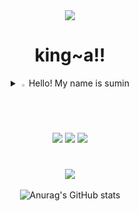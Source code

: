 <div align=center>
<img src="https://capsule-render.vercel.app/api?type=shark&color=auto&height=300&section=header&text=sumini&fontSize=90" />

<h1>king~a!!</h1>

  <details>
<summary>
  <img src="https://raw.githubusercontent.com/Tarikul-Islam-Anik/Animated-Fluent-Emojis/master/Emojis/Hand%20gestures/Eyes.png" alt="Eyes" width="2%" /> Hello! My name is sumin
</summary>
   <br>
  I want to be a network engineer!

</details>
<img src="https://img.shields.io/badge/python-3776AB?style=flat&logo=python&logoColor=white"/>
<img src="https://img.shields.io/badge/aws-232F3E?style=flat&logo=python&logoColor=white"/>
<img src="https://img.shields.io/badge/linux-FCC624?style=flat&logo=python&logoColor=white"/>
<h1></h1>

<img src="https://github-readme-stats.vercel.app/api/top-langs/?username=gosm-7757&layout=compact"><br><br>
![Anurag's GitHub stats](https://github-readme-stats.vercel.app/api?username=gosm-7757&show_icons=true&theme=dark)
</div>
